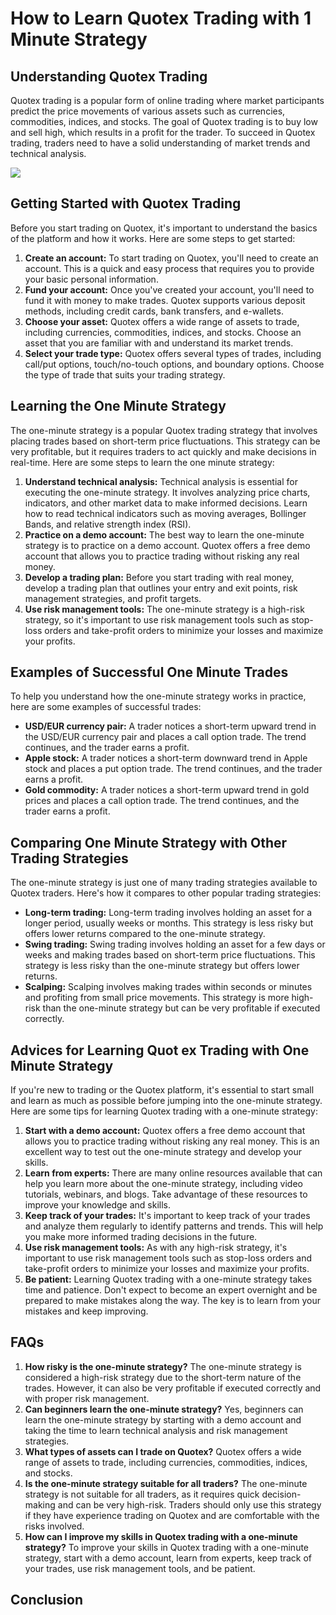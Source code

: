 # How to Learn Quotex Trading with 1 Minute Strategy

## Understanding Quotex Trading

Quotex trading is a popular form of online trading where market
participants predict the price movements of various assets such as
currencies, commodities, indices, and stocks. The goal of Quotex trading
is to buy low and sell high, which results in a profit for the trader.
To succeed in Quotex trading, traders need to have a solid understanding
of market trends and technical analysis.

[![](https://static.quotex.io/files/4_en/300_250.jpg)](https://traff.sbs/brokerqxlid)

## Getting Started with Quotex Trading

Before you start trading on Quotex, it\'s important to understand the
basics of the platform and how it works. Here are some steps to get
started:

1.  **Create an account:** To start trading on Quotex, you\'ll need to
    create an account. This is a quick and easy process that requires
    you to provide your basic personal information.
2.  **Fund your account:** Once you\'ve created your account, you\'ll
    need to fund it with money to make trades. Quotex supports various
    deposit methods, including credit cards, bank transfers, and
    e-wallets.
3.  **Choose your asset:** Quotex offers a wide range of assets to
    trade, including currencies, commodities, indices, and stocks.
    Choose an asset that you are familiar with and understand its market
    trends.
4.  **Select your trade type:** Quotex offers several types of trades,
    including call/put options, touch/no-touch options, and boundary
    options. Choose the type of trade that suits your trading strategy.

## Learning the One Minute Strategy

The one-minute strategy is a popular Quotex trading strategy that
involves placing trades based on short-term price fluctuations. This
strategy can be very profitable, but it requires traders to act quickly
and make decisions in real-time. Here are some steps to learn the one
minute strategy:

1.  **Understand technical analysis:** Technical analysis is essential
    for executing the one-minute strategy. It involves analyzing price
    charts, indicators, and other market data to make informed
    decisions. Learn how to read technical indicators such as moving
    averages, Bollinger Bands, and relative strength index (RSI).
2.  **Practice on a demo account:** The best way to learn the one-minute
    strategy is to practice on a demo account. Quotex offers a free demo
    account that allows you to practice trading without risking any real
    money.
3.  **Develop a trading plan:** Before you start trading with real
    money, develop a trading plan that outlines your entry and exit
    points, risk management strategies, and profit targets.
4.  **Use risk management tools:** The one-minute strategy is a
    high-risk strategy, so it\'s important to use risk management tools
    such as stop-loss orders and take-profit orders to minimize your
    losses and maximize your profits.

## Examples of Successful One Minute Trades

To help you understand how the one-minute strategy works in practice,
here are some examples of successful trades:

-   **USD/EUR currency pair:** A trader notices a short-term upward
    trend in the USD/EUR currency pair and places a call option trade.
    The trend continues, and the trader earns a profit.
-   **Apple stock:** A trader notices a short-term downward trend in
    Apple stock and places a put option trade. The trend continues, and
    the trader earns a profit.
-   **Gold commodity:** A trader notices a short-term upward trend in
    gold prices and places a call option trade. The trend continues, and
    the trader earns a profit.

## Comparing One Minute Strategy with Other Trading Strategies

The one-minute strategy is just one of many trading strategies available
to Quotex traders. Here\'s how it compares to other popular trading
strategies:

-   **Long-term trading:** Long-term trading involves holding an asset
    for a longer period, usually weeks or months. This strategy is less
    risky but offers lower returns compared to the one-minute strategy.
-   **Swing trading:** Swing trading involves holding an asset for a few
    days or weeks and making trades based on short-term price
    fluctuations. This strategy is less risky than the one-minute
    strategy but offers lower returns.
-   **Scalping:** Scalping involves making trades within seconds or
    minutes and profiting from small price movements. This strategy is
    more high-risk than the one-minute strategy but can be very
    profitable if executed correctly.

## Advices for Learning Quot ex Trading with One Minute Strategy

If you\'re new to trading or the Quotex platform, it\'s essential to
start small and learn as much as possible before jumping into the
one-minute strategy. Here are some tips for learning Quotex trading with
a one-minute strategy:

1.  **Start with a demo account:** Quotex offers a free demo account
    that allows you to practice trading without risking any real money.
    This is an excellent way to test out the one-minute strategy and
    develop your skills.
2.  **Learn from experts:** There are many online resources available
    that can help you learn more about the one-minute strategy,
    including video tutorials, webinars, and blogs. Take advantage of
    these resources to improve your knowledge and skills.
3.  **Keep track of your trades:** It\'s important to keep track of your
    trades and analyze them regularly to identify patterns and trends.
    This will help you make more informed trading decisions in the
    future.
4.  **Use risk management tools:** As with any high-risk strategy, it\'s
    important to use risk management tools such as stop-loss orders and
    take-profit orders to minimize your losses and maximize your
    profits.
5.  **Be patient:** Learning Quotex trading with a one-minute strategy
    takes time and patience. Don\'t expect to become an expert overnight
    and be prepared to make mistakes along the way. The key is to learn
    from your mistakes and keep improving.

## FAQs

1.  **How risky is the one-minute strategy?** The one-minute strategy is
    considered a high-risk strategy due to the short-term nature of the
    trades. However, it can also be very profitable if executed
    correctly and with proper risk management.
2.  **Can beginners learn the one-minute strategy?** Yes, beginners can
    learn the one-minute strategy by starting with a demo account and
    taking the time to learn technical analysis and risk management
    strategies.
3.  **What types of assets can I trade on Quotex?** Quotex offers a wide
    range of assets to trade, including currencies, commodities,
    indices, and stocks.
4.  **Is the one-minute strategy suitable for all traders?** The
    one-minute strategy is not suitable for all traders, as it requires
    quick decision-making and can be very high-risk. Traders should only
    use this strategy if they have experience trading on Quotex and are
    comfortable with the risks involved.
5.  **How can I improve my skills in Quotex trading with a one-minute
    strategy?** To improve your skills in Quotex trading with a
    one-minute strategy, start with a demo account, learn from experts,
    keep track of your trades, use risk management tools, and be
    patient.

## Conclusion

